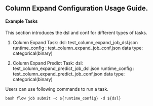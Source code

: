 ## Column Expand Configuration Usage Guide.

#### Example Tasks

This section introduces the dsl and conf for different types of tasks.

1. Column Expand Task:
    dsl: test_column_expand_job_dsl.json
    runtime_config : test_column_expand_job_conf.json
    data type: categorical(binary)

2. Column Expand Predict Task:
    dsl: test_column_expand_predict_job_dsl.json
    runtime_config : test_column_expand_predict_job_conf.json
    data type: categorical(binary)

Users can use following commands to run a task.

    bash flow job submit -c ${runtime_config} -d ${dsl}
